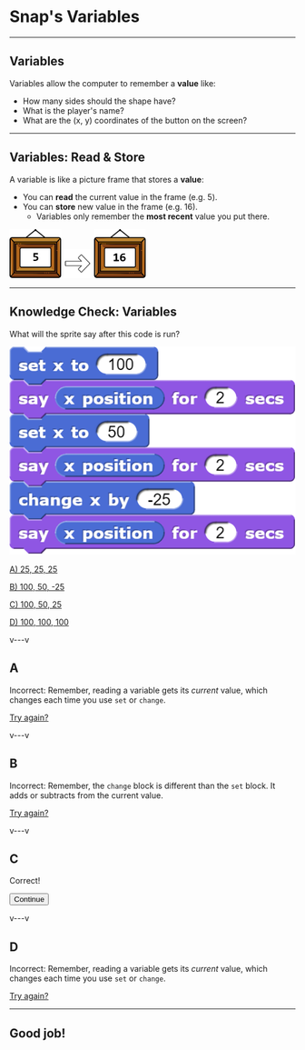 # Snap's Variables

<!--
Notes:
* Slides: Variables & Buckets
* x and y position:
    * reading
    * watchers
    * setting
    * coordinates
    * changing
    * Pause: put the spirte in the top-left corner of the screen
* direction
* read-only vars: x, y mouse position
* Quiz: What will the x-corrdinate be?
-->

---
## Variables

Variables allow the computer to remember a **value** like:

* How many sides should the shape have?
* What is the player's name?
* What are the (x, y) coordinates of the button on the screen?

---
## Variables: Read & Store

A variable is like a picture frame that stores a **value**:

* You can **read** the current value in the frame (e.g. 5).
* You can **store** new value in the frame (e.g. 16).
  * Variables only remember the **most recent** value you put there.

<p>
<img src="img/frame-v1.png" width="18%">
<img src="img/right-arrow.png" width="10%">
<img src="img/frame-v2.png" width="18%">
</p>


---
<!-- .slide: id="q1" -->
## Knowledge Check: Variables
What will the sprite say after this code is run?

<div class="container">

<div class="col">

![](img/q1.png)

</div>

<div class="col quiz">

[A) 25, 25, 25](#/a)

[B) 100, 50, -25](#/b)

[C) 100, 50, 25](#/c)

[D) 100, 100, 100](#/d)

</div>
</div>

v---v
<!-- .slide: id="a" -->
## A

Incorrect: Remember, reading a variable gets its *current* value, which changes each time you use `set` or `change`.

[Try again?](#/q1)

v---v
<!-- .slide: id="b" -->
## B

Incorrect: Remember, the `change` block is different than the `set` block. It adds or subtracts from the current value.

[Try again?](#/q1)

v---v
<!-- .slide: id="c" data-background-color="#3333aa" -->
## C

Correct!

<button class="navigate-right btn btn-success">Continue</button>

v---v
<!-- .slide: id="d" -->
## D

Incorrect: Remember, reading a variable gets its *current* value, which changes each time you use `set` or `change`.

[Try again?](#/q1)


---
<!-- .slide: id="q1-finished" data-state="q-finished" -->
## Good job!

